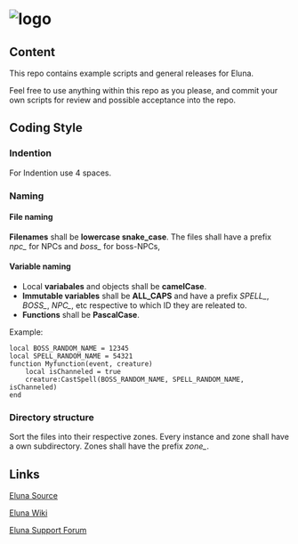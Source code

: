 # ![logo](https://github.com/ElunaLuaEngine/Eluna/raw/master/docs/Eluna.png)

## Content

This repo contains example scripts and general releases for Eluna. 

Feel free to use anything within this repo as you please, and commit your own scripts
for review and possible acceptance into the repo.


## Coding Style
### Indention
For Indention use 4 spaces.

### Naming
#### File naming
**Filenames** shall be **lowercase snake\_case**. The files shall have a prefix *npc\_* for NPCs and *boss\_* for boss-NPCs,

#### Variable naming
* Local **variabales** and objects shall be **camelCase**. 
* **Immutable variables** shall be **ALL\_CAPS** and have a prefix *SPELL\_*, *BOSS\_*, *NPC\_*, etc respective to which ID they are releated to. 
* **Functions** shall be **PascalCase**.

Example:

    local BOSS_RANDOM_NAME = 12345
    local SPELL_RANDOM_NAME = 54321
    function Myfunction(event, creature)
        local isChanneled = true
        creature:CastSpell(BOSS_RANDOM_NAME, SPELL_RANDOM_NAME, isChanneled)
    end


### Directory structure
Sort the files into their respective zones. Every instance and zone shall have a own subdirectory. Zones shall have the prefix *zone\_*.

## Links

[Eluna Source](https://github.com/ElunaLuaEngine/Eluna)

[Eluna Wiki](http://wiki.emudevs.com/doku.php?id=eluna)

[Eluna Support Forum](http://emudevs.com)
